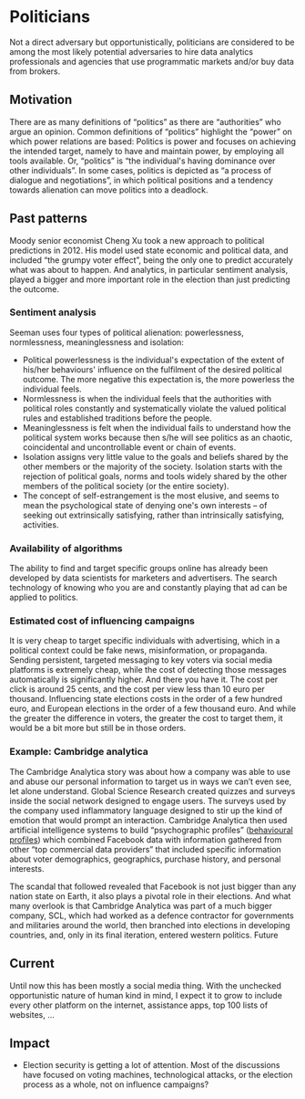 # Politicians

Not a direct adversary but opportunistically, politicians are considered to be among the most likely potential adversaries to hire data analytics professionals and agencies that use programmatic markets and/or buy data from brokers.

## Motivation

There are as many definitions of “politics” as there are “authorities” who argue an opinion. Common definitions of “politics” highlight the “power” on which power relations are based: Politics is power and focuses on achieving the intended target, namely to have and maintain power, by employing all tools available. Or, “politics” is “the individual's having dominance over other individuals”. In some cases, politics is depicted as “a process of dialogue and negotiations”, in which political positions and a tendency towards alienation can move politics into a deadlock. 

## Past patterns

Moody senior economist Cheng Xu took a new approach to political predictions in 2012. His model used state economic and political data, and included “the grumpy voter effect”, being the only one to predict accurately what was about to happen. And analytics, in particular sentiment analysis, played a bigger and more important role in the election than just predicting the outcome.

### Sentiment analysis
Seeman uses four types of political alienation: powerlessness, normlessness, meaninglessness and isolation:

* Political powerlessness is the individual's expectation of the extent of his/her behaviours' influence on the fulfilment of the desired political outcome. The more negative this expectation is, the more powerless the individual feels.
* Normlessness is when the individual feels that the authorities with political roles constantly and systematically violate the valued political rules and established traditions before the people.
* Meaninglessness is felt when the individual fails to understand how the political system works because then s/he will see politics as an chaotic, coincidental and uncontrollable event or chain of events.
* Isolation assigns very little value to the goals and beliefs shared by the other members or the majority of the society. Isolation starts with the rejection of political goals, norms and tools widely shared by the other members of the political society (or the entire society).
* The concept of self-estrangement is the most elusive, and seems to mean the psychological state of denying one's own interests – of seeking out extrinsically satisfying, rather than intrinsically satisfying, activities.

### Availability of algorithms

The ability to find and target specific groups online has already been developed by data scientists for marketers and advertisers. The search technology of knowing who you are and constantly playing that ad can be applied to politics.

### Estimated cost of influencing campaigns

It is very cheap to target specific individuals with advertising, which in a political context could be fake news, misinformation, or propaganda. Sending persistent, targeted messaging to key voters via social media platforms is extremely cheap, while the cost of detecting those messages automatically is significantly higher. And there you have it. The cost per click is around 25 cents, and the cost per view less than 10 euro per thousand. Influencing state elections costs in the order of a few hundred euro, and European elections in the order of a few thousand euro. And while the greater the difference in voters, the greater the cost to target them, it would be a bit more but still be in those orders.

### Example: Cambridge analytica

The Cambridge Analytica story was about how a company was able to use and abuse our personal information to target us in ways we can’t even see, let alone understand. Global Science Research created quizzes and surveys inside the social network designed to engage users. The surveys used by the company used inflammatory language designed to stir up the kind of emotion that would prompt an interaction. Cambridge Analytica then used artificial intelligence systems to build “psychographic profiles” ([behavioural profiles](../assistive-technologies/Behavioural-analysis.md)) which combined Facebook data with information gathered from other “top commercial data providers” that included specific information about voter demographics, geographics, purchase history, and personal interests.

The scandal that followed revealed that Facebook is not just bigger than any nation state on Earth, it also plays a pivotal role in their elections. And what many overlook is that Cambridge Analytica was part of a much bigger company, SCL, which had worked as a defence contractor for governments and militaries around the world, then branched into elections in developing countries, and, only in its final iteration, entered western politics.
Future

## Current
Until now this has been mostly a social media thing. With the unchecked opportunistic nature of human kind in mind, I expect it to grow to include every other platform on the internet, assistance apps, top 100 lists of websites, …

## Impact
* Election security is getting a lot of attention. Most of the discussions have focused on voting machines, technological attacks, or the election process as a whole, not on influence campaigns?

